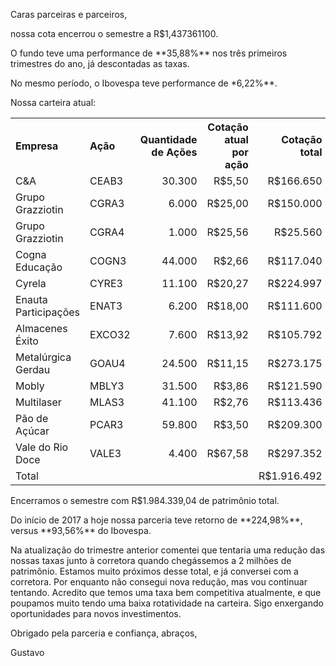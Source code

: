 <p>Caras parceiras e parceiros,</p>

<p>nossa cota encerrou o semestre a R$1,437361100.</p>

<p>O fundo teve uma performance de **35,88%** nos três primeiros trimestres do ano, já descontadas as taxas.</p>

<p>No mesmo período, o Ibovespa teve performance de *6,22%**.</p>

<p>Nossa carteira atual:</p>

<table cellspacing="0" cellpadding="10">
  <tr>
    <th align="left">Empresa</th>
    <th align="left">Ação</th>
    <th align="right">Quantidade de Ações</th>
    <th align="right">Cotação atual por ação</th>
    <th align="right">Cotação total</th>
  </tr>
  <tr>
    <td>C&A</td>
    <td>CEAB3</td>
    <td align="right">30.300</td>
    <td align="right">R$5,50</td>
    <td align="right">R$166.650</td>
  </tr>
  <tr>
    <td>Grupo Grazziotin</td>
    <td>CGRA3</td>
    <td align="right">6.000</td>
    <td align="right">R$25,00</td>
    <td align="right">R$150.000</td>
  </tr>
  <tr>
    <td>Grupo Grazziotin</td>
    <td>CGRA4</td>
    <td align="right">1.000</td>
    <td align="right">R$25,56</td>
    <td align="right">R$25.560</td>
  </tr>
  <tr>
    <td>Cogna Educação</td>
    <td>COGN3</td>
    <td align="right">44.000</td>
    <td align="right">R$2,66</td>
    <td align="right">R$117.040</td>
  </tr>
  <tr>
    <td>Cyrela</td>
    <td>CYRE3</td>
    <td align="right">11.100</td>
    <td align="right">R$20,27</td>
    <td align="right">R$224.997</td>
  </tr>
  <tr>
    <td>Enauta Participações</td>
    <td>ENAT3</td>
    <td align="right">6.200</td>
    <td align="right">R$18,00</td>
    <td align="right">R$111.600</td>
  </tr>
  <tr>
    <td>Almacenes Éxito</td>
    <td>EXCO32</td>
    <td align="right">7.600</td>
    <td align="right">R$13,92</td>
    <td align="right">R$105.792</td>
  </tr>
  <tr>
    <td>Metalúrgica Gerdau</td>
    <td>GOAU4</td>
    <td align="right">24.500</td>
    <td align="right">R$11,15</td>
    <td align="right">R$273.175</td>
  </tr>
  <tr>
    <td>Mobly</td>
    <td>MBLY3</td>
    <td align="right">31.500</td>
    <td align="right">R$3,86</td>
    <td align="right">R$121.590</td>
  </tr>
  <tr>
    <td>Multilaser</td>
    <td>MLAS3</td>
    <td align="right">41.100</td>
    <td align="right">R$2,76</td>
    <td align="right">R$113.436</td>
  </tr>
  <tr>
    <td>Pão de Açúcar</td>
    <td>PCAR3</td>
    <td align="right">59.800</td>
    <td align="right">R$3,50</td>
    <td align="right">R$209.300</td>
  </tr>
  <tr>
    <td>Vale do Rio Doce</td>
    <td>VALE3</td>
    <td align="right">4.400</td>
    <td align="right">R$67,58</td>
    <td align="right">R$297.352</td>
  </tr>
  <tr>
    <td>Total</td>
    <td>&nbsp;</td>
    <td align="right">&nbsp;</td>
    <td align="right">&nbsp;</td>
    <td align="right">R$1.916.492</td>
  </tr>
</table>

<p>Encerramos o semestre com R$1.984.339,04 de patrimônio total.</p>

<p>Do início de 2017 a hoje nossa parceria teve retorno de **224,98%**, versus **93,56%** do Ibovespa.</p>

<p>Na atualização do trimestre anterior comentei que tentaria uma redução das nossas taxas junto à corretora quando chegássemos a 2 milhões de patrimônio. Estamos muito próximos desse total, e já conversei com a corretora. Por enquanto não consegui nova redução, mas vou continuar tentando. Acredito que temos uma taxa bem competitiva atualmente, e que poupamos muito tendo uma baixa rotatividade na carteira. Sigo enxergando oportunidades para novos investimentos.</p>

<p>Obrigado pela parceria e confiança, abraços,</p>

<p>Gustavo</p>
<br>
<br>
<br>
<br>
<br>
<br>
<br>
<br>
<br>

